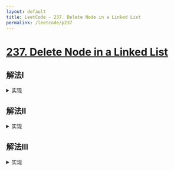 ```yaml
---
layout: default
title: LeetCode - 237. Delete Node in a Linked List
permalink: /leetcode/p237
---
```

# [237. Delete Node in a Linked List](https://leetcode-cn.com/problems/delete-node-in-a-linked-list/description/)

## 解法I

<details markdown="1">
<summary markdown="span">实现</summary>

```javascript
```
</details>

## 解法II

<details markdown="1">
<summary markdown="span">实现</summary>

```javascript
```
</details>

## 解法III

<details markdown="1">
<summary markdown="span">实现</summary>

```javascript
```
</details>
